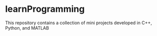 # learnProgramming

This repository contains a collection of mini projects developed in C++, Python, and MATLAB
